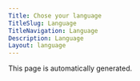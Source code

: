 ```yaml
---
Title: Chose your language
TitleSlug: Language
TitleNavigation: Language
Description: Language
Layout: language
---
```

This page is automatically generated.